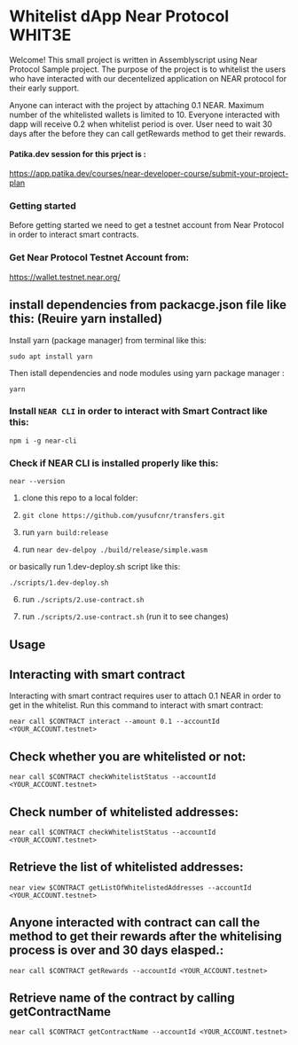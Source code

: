 # Whitelist dApp Near Protocol WHIT3E
Welcome!
    This small project is written in Assemblyscript using Near Protocol Sample project. 
The purpose of the project is to whitelist the users who have interacted with our decentelized application on NEAR protocol for their early support.

   Anyone can interact with the project by attaching 0.1 NEAR. 
   Maximum number of the whitelisted wallets is limited to 10.
   Everyone interacted with dapp will receive 0.2 when whitelist period is over.
   User need to wait 30 days after the before they can call getRewards method to get their rewards.

#### Patika.dev session for this prject is : 

https://app.patika.dev/courses/near-developer-course/submit-your-project-plan

### Getting started
Before getting started we need to get a testnet account from Near Protocol in order to interact smart contracts.

### Get Near Protocol Testnet Account from:

https://wallet.testnet.near.org/

## install dependencies from packacge.json file like this: (Reuire yarn installed)

Install yarn (package manager) from terminal like this: 

`sudo apt install yarn`

Then istall dependencies and node modules using yarn package manager :

`yarn`

### Install `NEAR CLI` in order to interact with Smart Contract like this:

`npm i -g near-cli`

### Check if NEAR CLI is installed properly like this:

`near --version`

1. clone this repo to a local folder:  

3. `git clone https://github.com/yusufcnr/transfers.git`

4. run `yarn build:release`

5. run `near dev-delpoy ./build/release/simple.wasm`


or basically run 1.dev-deploy.sh script like this:

`./scripts/1.dev-deploy.sh`

6. run `./scripts/2.use-contract.sh`

7. run `./scripts/2.use-contract.sh` (run it to see changes)

## Usage

## Interacting with smart contract

Interacting with smart contract requires user to attach 0.1 NEAR in order to get in the whitelist.
Run this command to interact with smart contract:

`near call $CONTRACT interact --amount 0.1 --accountId <YOUR_ACCOUNT.testnet>`

## Check whether you are whitelisted or not:

`near call $CONTRACT checkWhitelistStatus --accountId <YOUR_ACCOUNT.testnet>`

## Check number of whitelisted addresses:

`near call $CONTRACT checkWhitelistStatus --accountId <YOUR_ACCOUNT.testnet>`
## Retrieve the list of whitelisted addresses:

`near view $CONTRACT getListOfWhitelistedAddresses --accountId <YOUR_ACCOUNT.testnet>`

## Anyone interacted with contract can call the method to get their rewards after the whitelising process is over and 30 days elasped.:

`near call $CONTRACT getRewards --accountId <YOUR_ACCOUNT.testnet>`

## Retrieve name of the contract by calling getContractName

`near call $CONTRACT getContractName --accountId <YOUR_ACCOUNT.testnet>`
